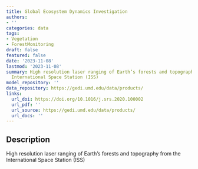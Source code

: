 ```yaml
---
title: Global Ecosystem Dynamics Investigation
authors:
- ''
categories: data
tags:
- Vegetation
- ForestMonitoring
draft: false
featured: false
date: '2023-11-08'
lastmod: '2023-11-08'
summary: High resolution laser ranging of Earth’s forests and topography from the
  International Space Station (ISS)
model_repository: ''
data_repository: https://gedi.umd.edu/data/products/
links:
  url_doi: https://doi.org/10.1016/j.srs.2020.100002
  url_pdf: ''
  url_source: https://gedi.umd.edu/data/products/
  url_docs: ''
---
```


## Description

High resolution laser ranging of Earth’s forests and topography from the International Space Station (ISS)

